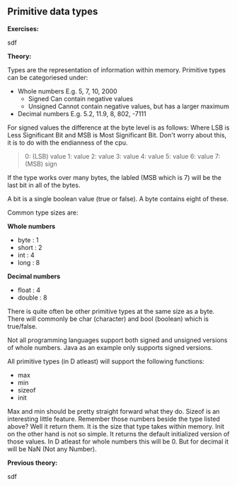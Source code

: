 ## Primitive data types

**Exercises:**

sdf

**Theory:**

Types are the representation of information within memory.
Primitive types can be categoriesed under:

* Whole numbers
    E.g. 5, 7, 10, 2000
    * Signed
        Can contain negative values
    * Unsigned
        Cannot contain negative values, but has a larger maximum
* Decimal numbers
    E.g. 5.2, 11.9, 8, 802, -7111

For signed values the difference at the byte level is as follows:
Where LSB is Less Significant Bit and MSB is Most Significant Bit. Don't worry about this, it is to do with the endianness of the cpu.

> 0: (LSB) value
> 1: value
> 2: value
> 3: value
> 4: value
> 5: value
> 6: value
> 7: (MSB) sign

If the type works over many bytes, the labled (MSB which is 7) will be the last bit in all of the bytes.

A bit is a single boolean value (true or false). A byte contains eight of these.

Common type sizes are:

**Whole numbers**

* byte : 1
* short : 2
* int : 4
* long : 8

**Decimal numbers**

* float : 4
* double : 8

There is quite often be other primitive types at the same size as a byte. There will commonly be char (character) and bool (boolean) which is true/false.

Not all programming languages support both signed and unsigned versions of whole numbers. Java as an example only supports signed versions.

All primitive types (in D atleast) will support the following functions:

* max
* min
* sizeof
* init

Max and min should be pretty straight forward what they do. Sizeof is an interesting little feature. Remember those numbers beside the type listed above? Well it return them. It is the size that type takes within memory. Init on the other hand is not so simple. It returns the default initialized version of those values. In D atleast for whole numbers this will be 0. But for decimal it will be NaN (Not any Number).



**Previous theory:**

sdf